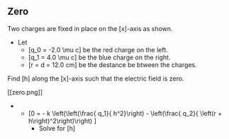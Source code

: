 ## Zero
Two charges are fixed in place on the \[x\]-axis as shown. 

* Let 
  * \[q_0 = -2.0 \mu c\] be the red charge on the left.
  * \[q_1 = 4.0 \mu c\] be the blue charge on the right.
  * \[r = d = 12.0 cm\] be the destance be btween the charges.

Find \[h\] along the \[x\]-axis such that the electric 
field is zero.

[[zero.png]]

*
  * \[0 = - k \left(\left(\frac{ q_1}{ h^2}\right) - \left(\frac{ q_2}{ \left(r + h\right)^2\right)\right) \]
      * Solve for \[h\]